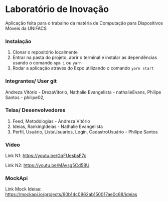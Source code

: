 # Laboratório de Inovação

Aplicação feita para o trabalho da matéria de Computação para Dispositivos Móveis da UNIFACS

### Instalação

1. Clonar o repositório localmente
2. Entrar na pasta do projeto, abrir o terminal e instalar as dependências usando o comando `npm i` ou `yarn`
3. Rodar a aplicação através do Expo utilizando o comando `yarn start`

### Integrantes/ User git

Andreza Vitório - DrezaVitorio,
Nathalie Evangelista - nathalieEvans,
Philipe Santos - philipe02,

### Telas/ Desenvolvedores

1. Feed, Metodologias - Andreza Vitório 
2. Ideias, RankingIdeias - Nathalie Evangelista
3. Perfil, Usuário, ListaUsuarios, Login, CadastroUsuário - Philipe Santos

### Vídeo
Link N1: https://youtu.be/GqFUesbsF7c

Link N2: https://youtu.be/MAvsg5Cd58U  

### MockApi

Link Mock Ideias: https://mockapi.io/projects/60b14c0962ab150017ae0c68/ideias
